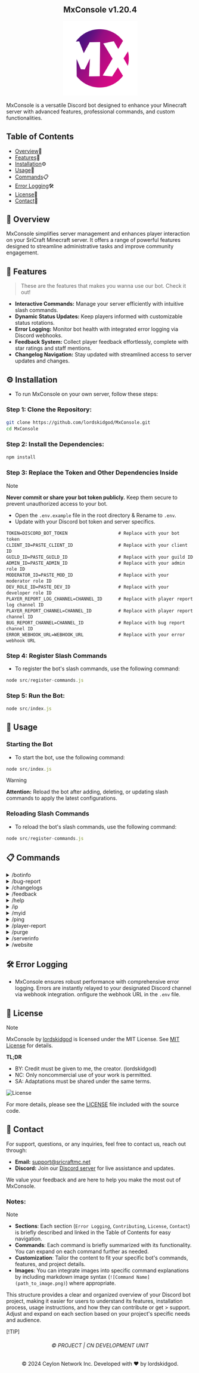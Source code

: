 
<h2 align="center">
    MxConsole v1.20.4
</h2>

<p align="center">
    <img src="MxConsole2.png" alt="MxConsole Logo" width="200"/>
</p>

MxConsole is a versatile Discord bot designed to enhance your Minecraft server with advanced features, professional commands, and custom functionalities.

## Table of Contents

- [Overview](#overview)🌟
- [Features](#features)🚀
- [Installation](#⚙installation)⚙️
- [Usage](#usage)📖
- [Commands](#commands)📋
- [Error Logging](#error-logging)🛠️
- [License](#license)📜
- [Contact](#contact)📧

## 🌟 Overview

MxConsole simplifies server management and enhances player interaction on your SriCraft Minecraft server. It offers a range of powerful features designed to streamline administrative tasks and improve community engagement.

## 🚀 Features

> These are the features that makes you wanna use our bot. Check it out!
>

- **Interactive Commands:** Manage your server efficiently with intuitive slash commands.
- **Dynamic Status Updates:** Keep players informed with customizable status rotations.
- **Error Logging:** Monitor bot health with integrated error logging via Discord webhooks.
- **Feedback System:** Collect player feedback effortlessly, complete with star ratings and staff mentions.
- **Changelog Navigation:** Stay updated with streamlined access to server updates and changes.

## ⚙️ Installation

- To run MxConsole on your own server, follow these steps:

 ### Step 1: Clone the Repository:

 ```sh
 git clone https://github.com/lordskidgod/MxConsole.git
 cd MxConsole
 ```

 ### Step 2: Install the Dependencies:
 ```sh
 npm install
 ```

 ### Step 3: Replace the Token and Other Dependencies Inside
> [!NOTE]
> **Never commit or share your bot token publicly.** Keep them secure to prevent unauthorized access to your bot.

- Open the `.env.example` file in the root directory & Rename to `.env`.
- Update with your Discord bot token and server specifics.

```env
TOKEN=DISCORD_BOT_TOKEN                   # Replace with your bot token
CLIENT_ID=PASTE_CLIENT_ID                 # Replace with your client ID
GUILD_ID=PASTE_GUILD_ID                   # Replace with your guild ID
ADMIN_ID=PASTE_ADMIN_ID                   # Replace with your admin role ID
MODERATOR_ID=PASTE_MOD_ID                 # Replace with your moderator role ID
DEV_ROLE_ID=PASTE_DEV_ID                  # Replace with your developer role ID
PLAYER_REPORT_LOG_CHANNEL=CHANNEL_ID      # Replace with player report log channel ID
PLAYER_REPORT_CHANNEL=CHANNEL_ID          # Replace with player report channel ID
BUG_REPORT_CHANNEL=CHANNEL_ID             # Replace with bug report channel ID
ERROR_WEBHOOK_URL=WEBHOOK_URL             # Replace with your error webhook URL
```

  ### Step 4: Register Slash Commands

  - To register the bot's slash commands, use the following command:

  ```js
  node src/register-commands.js
  ```

  ### Step 5: Run the Bot:
   ```js
   node src/index.js
   ```

## 📖 Usage

### Starting the Bot

- To start the bot, use the following command:

```js
node src/index.js
```


> [!WARNING]
> 
> **Attention:** Reload the bot after adding, deleting, or updating slash commands to apply the latest configurations.

### Reloading Slash Commands

- To reload the bot's slash commands, use the following command:

```js
node src/register-commands.js
```

## 📋 Commands

<details>
<summary>/botinfo</summary>
Displays information about the bot.
</details>
<details>
<summary>/bug-report</summary>
Allows users to report bugs or issues related to the Minecraft server.
</details>
<details>
<summary>/changelogs</summary>
Displays recent changes, updates, or version history of the Minecraft server or bot.
</details>
<details>
<summary>/feedback</summary>
Enables users to submit feedback or suggestions regarding the Minecraft server.
</details>
<details>
<summary>/help</summary>
Provides a list of available commands and their usage instructions.
</details>
<details>
<summary>/ip</summary>
Shows the IP address or connection details of the Minecraft server.
</details>
<details>
<summary>/myid</summary>
Displays the user's Discord ID for identification purposes.
</details>
<details>
<summary>/ping</summary>
Checks the bot's latency and responsiveness.
</details>
<details>
<summary>/player-report</summary>
Allows players to report other players for violations or issues within the Minecraft server.
</details>
<details>
<summary>/purge</summary>
Deletes a specified number of messages from a channel.
</details>
<details>
<summary>/serverinfo</summary>
Provides detailed information about the Minecraft server, such as current status, player count, etc.
</details>
<details>
<summary>/website</summary>
Displays the URL or link to the Minecraft server's official website or related resources.
</details>

## 🛠️ Error Logging
- MxConsole ensures robust performance with comprehensive error logging. Errors are instantly relayed to your designated Discord channel via webhook integration. onfigure the webhook URL in the `.env` file.

## 📜 License

> [!NOTE] 
> MxConsole by [lordskidgod](https://github.com/lordskidgod/) is licensed under the MIT License. See [MIT License](LICENSE) for details.

**TL;DR**

- BY: Credit must be given to me, the creator. (lordskidgod)
- NC: Only noncommercial use of your work is permitted.
- SA: Adaptations must be shared under the same terms.

![License](https://img.shields.io/github/license/lordskidgod/MxConsole)



For more details, please see the [LICENSE](LICENSE) file included with the source code.

## 📧 Contact

For support, questions, or any inquiries, feel free to contact us, reach out through:

- **Email:** [support@sricraftmc.net](mailto:support@sricraftmc.net)
- **Discord:** Join our [Discord server](https://discord.gg/T866cmAKBJ) for live assistance and updates.

We value your feedback and are here to help you make the most out of MxConsole.

### Notes:
> [!NOTE]
> - **Sections**: Each section (`Error Logging`, `Contributing`, `License`, `Contact`) is briefly described and linked in the Table of Contents for easy navigation.
> - **Commands**: Each command is briefly summarized with its functionality. You can expand on each command further as needed.
> - **Customization**: Tailor the content to fit your specific bot's commands, features, and project details.
> - **Images**: You can integrate images into specific command explanations by including markdown image syntax (`![Command Name](path_to_image.png)`) where appropriate.
  
This structure provides a clear and organized overview of your Discord bot project, making it easier for users to understand its features, installation process, usage instructions, and how they can contribute or get > support. Adjust and expand on each section based on your project's specific needs and audience.

[!TIP]
<h6 align="center">©️ PROJECT | CN DEVELOPMENT UNIT</h6>

<p align="center">© 2024 Ceylon Network Inc. Developed with ❤️ by lordskidgod.</p>
